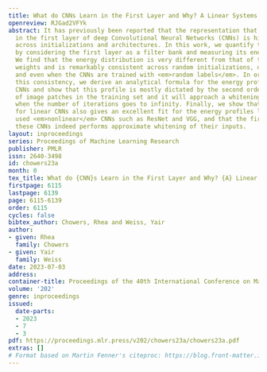 ```yaml
---
title: What do CNNs Learn in the First Layer and Why? A Linear Systems Perspective
openreview: RJGad2VFYk
abstract: It has previously been reported that the representation that is learned
  in the first layer of deep Convolutional Neural Networks (CNNs) is highly consistent
  across initializations and architectures. In this work, we quantify this consistency
  by considering the first layer as a filter bank and measuring its energy distribution.
  We find that the energy distribution is very different from that of the initial
  weights and is remarkably consistent across random initializations, datasets, architectures
  and even when the CNNs are trained with <em>random labels</em>. In order to explain
  this consistency, we derive an analytical formula for the energy profile of linear
  CNNs and show that this profile is mostly dictated by the second order statistics
  of image patches in the training set and it will approach a whitening transformation
  when the number of iterations goes to infinity. Finally, we show that this formula
  for linear CNNs also gives an excellent fit for the energy profiles learned by commonly
  used <em>nonlinear</em> CNNs such as ResNet and VGG, and that the first layer of
  these CNNs indeed performs approximate whitening of their inputs.
layout: inproceedings
series: Proceedings of Machine Learning Research
publisher: PMLR
issn: 2640-3498
id: chowers23a
month: 0
tex_title: What do {CNN}s Learn in the First Layer and Why? {A} Linear Systems Perspective
firstpage: 6115
lastpage: 6139
page: 6115-6139
order: 6115
cycles: false
bibtex_author: Chowers, Rhea and Weiss, Yair
author:
- given: Rhea
  family: Chowers
- given: Yair
  family: Weiss
date: 2023-07-03
address: 
container-title: Proceedings of the 40th International Conference on Machine Learning
volume: '202'
genre: inproceedings
issued:
  date-parts:
  - 2023
  - 7
  - 3
pdf: https://proceedings.mlr.press/v202/chowers23a/chowers23a.pdf
extras: []
# Format based on Martin Fenner's citeproc: https://blog.front-matter.io/posts/citeproc-yaml-for-bibliographies/
---
```

